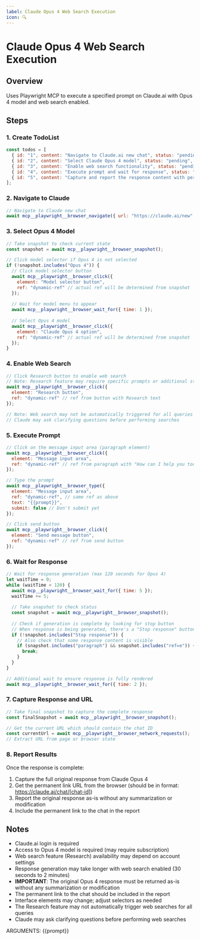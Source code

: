 ```yaml
---
label: Claude Opus 4 Web Search Execution
icon: 🔍
---
```


# Claude Opus 4 Web Search Execution

## Overview
Uses Playwright MCP to execute a specified prompt on Claude.ai with Opus 4 model and web search enabled.

## Steps

### 1. Create TodoList
```javascript
const todos = [
  { id: "1", content: "Navigate to Claude.ai new chat", status: "pending", priority: "high" },
  { id: "2", content: "Select Claude Opus 4 model", status: "pending", priority: "high" },
  { id: "3", content: "Enable web search functionality", status: "pending", priority: "high" },
  { id: "4", content: "Execute prompt and wait for response", status: "pending", priority: "high" },
  { id: "5", content: "Capture and report the response content with permanent link", status: "pending", priority: "high" }
];
```

### 2. Navigate to Claude
```javascript
// Navigate to Claude new chat
await mcp__playwright__browser_navigate({ url: "https://claude.ai/new" });
```

### 3. Select Opus 4 Model
```javascript
// Take snapshot to check current state
const snapshot = await mcp__playwright__browser_snapshot();

// Click model selector if Opus 4 is not selected
if (!snapshot.includes("Opus 4")) {
  // Click model selector button
  await mcp__playwright__browser_click({ 
    element: "Model selector button", 
    ref: "dynamic-ref" // actual ref will be determined from snapshot
  });
  
  // Wait for model menu to appear
  await mcp__playwright__browser_wait_for({ time: 1 });
  
  // Select Opus 4 model
  await mcp__playwright__browser_click({ 
    element: "Claude Opus 4 option", 
    ref: "dynamic-ref" // actual ref will be determined from snapshot
  });
}
```

### 4. Enable Web Search
```javascript
// Click Research button to enable web search
// Note: Research feature may require specific prompts or additional steps
await mcp__playwright__browser_click({ 
  element: "Research button", 
  ref: "dynamic-ref" // ref from button with Research text
});

// Note: Web search may not be automatically triggered for all queries
// Claude may ask clarifying questions before performing searches
```

### 5. Execute Prompt
```javascript
// Click on the message input area (paragraph element)
await mcp__playwright__browser_click({ 
  element: "Message input area", 
  ref: "dynamic-ref" // ref from paragraph with "How can I help you today?"
});

// Type the prompt
await mcp__playwright__browser_type({ 
  element: "Message input area", 
  ref: "dynamic-ref", // same ref as above
  text: "{{prompt}}",
  submit: false // Don't submit yet
});

// Click send button
await mcp__playwright__browser_click({ 
  element: "Send message button", 
  ref: "dynamic-ref" // ref from send button
});
```

### 6. Wait for Response
```javascript
// Wait for response generation (max 120 seconds for Opus 4)
let waitTime = 0;
while (waitTime < 120) {
  await mcp__playwright__browser_wait_for({ time: 5 });
  waitTime += 5;
  
  // Take snapshot to check status
  const snapshot = await mcp__playwright__browser_snapshot();
  
  // Check if generation is complete by looking for stop button
  // When response is being generated, there's a "Stop response" button
  if (!snapshot.includes("Stop response")) {
    // Also check that some response content is visible
    if (snapshot.includes("paragraph") && snapshot.includes("ref=e")) {
      break;
    }
  }
}

// Additional wait to ensure response is fully rendered
await mcp__playwright__browser_wait_for({ time: 2 });
```

### 7. Capture Response and URL
```javascript
// Take final snapshot to capture the complete response
const finalSnapshot = await mcp__playwright__browser_snapshot();

// Get the current URL which should contain the chat ID
const currentUrl = await mcp__playwright__browser_network_requests();
// Extract URL from page or browser state
```

### 8. Report Results
Once the response is complete:
1. Capture the full original response from Claude Opus 4
2. Get the permanent link URL from the browser (should be in format: https://claude.ai/chat/[chat-id])
3. Report the original response as-is without any summarization or modification
4. Include the permanent link to the chat in the report

## Notes
- Claude.ai login is required
- Access to Opus 4 model is required (may require subscription)
- Web search feature (Research) availability may depend on account settings
- Response generation may take longer with web search enabled (30 seconds to 2 minutes)
- **IMPORTANT**: The original Opus 4 response must be returned as-is without any summarization or modification
- The permanent link to the chat should be included in the report
- Interface elements may change; adjust selectors as needed
- The Research feature may not automatically trigger web searches for all queries
- Claude may ask clarifying questions before performing web searches

ARGUMENTS: {{prompt}}